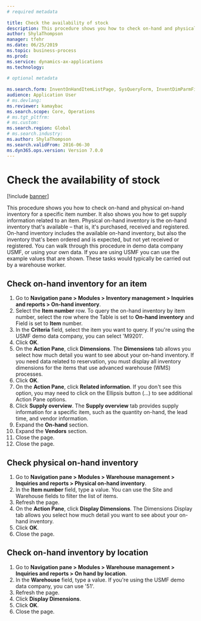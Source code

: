 ```yaml
--- 
# required metadata 
 
title: Check the availability of stock
description: This procedure shows you how to check on-hand and physical on-hand inventory for a specific item number. 
author: ShylaThompson
manager: tfehr 
ms.date: 06/25/2019
ms.topic: business-process 
ms.prod:  
ms.service: dynamics-ax-applications 
ms.technology:  
 
# optional metadata 
 
ms.search.form: InventOnHandItemListPage, SysQueryForm, InventDimParmFixed, InventSupply, DefaultDashboard, WHSInventPhysicalOnhand, WHSOnHand   
audience: Application User 
# ms.devlang:  
ms.reviewer: kamaybac
ms.search.scope: Core, Operations 
# ms.tgt_pltfrm:  
# ms.custom:  
ms.search.region: Global
# ms.search.industry: 
ms.author: ShylaThompson
ms.search.validFrom: 2016-06-30 
ms.dyn365.ops.version: Version 7.0.0 
---
```

# Check the availability of stock

[!include [banner](../../includes/banner.md)]

This procedure shows you how to check on-hand and physical on-hand inventory for a specific item number. It also shows you how to get supply information related to an item. Physical on-hand inventory is the on-hand inventory that's available – that is, it's purchased, received and registered. On-hand inventory includes the available on-hand inventory, but also the inventory that's been ordered and is expected, but not yet received or registered. You can walk through this procedure in demo data company USMF, or using your own data. If you are using USMF you can use the example values that are shown. These tasks would typically be carried out by a warehouse worker.


## Check on-hand inventory for an item
1. Go to **Navigation pane > Modules > Inventory management > Inquiries and reports > On-hand inventory**.
2. Select the **Item number** row. To query the on-hand inventory by item number, select the row where the Table is set to **On-hand inventory** and Field is set to **Item** number.
3. In the **Criteria** field, select the item you want to query. If you're using the USMF demo data company, you can select 'M9201'.  
4. Click **OK**.
5. On the **Action Pane**, click **Dimensions**. The **Dimensions** tab allows you select how much detail you want to see about your on-hand inventory. If you need data related to reservation, you must display all inventory dimensions for the items that use advanced warehouse (WMS) processes.
6. Click **OK**.
7. On the **Action Pane**, click **Related information**. If you don't see this option, you may need to click on the Ellipsis button (…) to see additional Action Pane options.
8. Click **Supply overview**. The **Supply overview** tab provides supply information for a specific item, such as the quantity on-hand, the lead time, and vendor information.  
9. Expand the **On-hand** section.
10. Expand the **Vendors** section.
11. Close the page.
12. Close the page.

## Check physical on-hand inventory
1. Go to **Navigation pane > Modules > Warehouse management > Inquiries and reports > Physical on-hand inventory**.
2. In the **Item number** field, type a value. You can use the Site and Warehouse fields to filter the list of items. 
3. Refresh the page.
4. On the **Action Pane**, click **Display Dimensions**. The Dimensions Display tab allows you select how much detail you want to see about your on-hand inventory.
5. Click **OK**.
6. Close the page.

## Check on-hand inventory by location
1. Go to **Navigation pane > Modules > Warehouse management > Inquiries and reports > On hand by location**.
2. In the **Warehouse** field, type a value. If you're using the USMF demo data company, you can use '51'.  
3. Refresh the page.
4. Click **Display Dimensions**.
5. Click **OK**.
6. Close the page.

